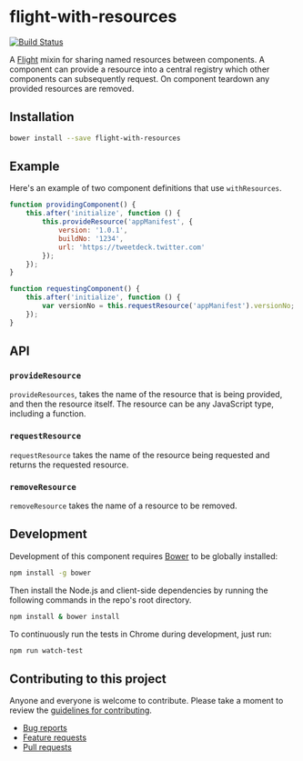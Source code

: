 # flight-with-resources

[![Build Status](https://secure.travis-ci.org/<username>/flight-with-resources.png)](http://travis-ci.org/<username>/flight-with-resources)

A [Flight](https://github.com/flightjs/flight) mixin for sharing named resources between components. A component can provide a resource into a central registry which other components can subsequently request. On component teardown any provided resources are removed.

## Installation

```bash
bower install --save flight-with-resources
```

## Example

Here's an example of two component definitions that use `withResources`.

```js
function providingComponent() {
    this.after('initialize', function () {
        this.provideResource('appManifest', {
            version: '1.0.1',
            buildNo: '1234',
            url: 'https://tweetdeck.twitter.com'
        });
    });
}

function requestingComponent() {
    this.after('initialize', function () {
        var versionNo = this.requestResource('appManifest').versionNo;
    });
}
```


## API

### `provideResource`

`provideResources`, takes the name of the resource that is being provided, and then the resource itself. The resource can be any JavaScript type, including a function.

### `requestResource`

`requestResource` takes the name of the resource being requested and returns the requested resource.

### `removeResource`

`removeResource` takes the name of a resource to be removed.


## Development

Development of this component requires [Bower](http://bower.io) to be globally
installed:

```bash
npm install -g bower
```

Then install the Node.js and client-side dependencies by running the following
commands in the repo's root directory.

```bash
npm install & bower install
```

To continuously run the tests in Chrome during development, just run:

```bash
npm run watch-test
```

## Contributing to this project

Anyone and everyone is welcome to contribute. Please take a moment to
review the [guidelines for contributing](CONTRIBUTING.md).

* [Bug reports](CONTRIBUTING.md#bugs)
* [Feature requests](CONTRIBUTING.md#features)
* [Pull requests](CONTRIBUTING.md#pull-requests)

